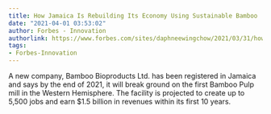 ```yaml
---
title: How Jamaica Is Rebuilding Its Economy Using Sustainable Bamboo
date: "2021-04-01 03:53:02"
author: Forbes - Innovation
authorlink: https://www.forbes.com/sites/daphneewingchow/2021/03/31/how-jamaica-is-rebuilding-its-economy-using-sustainable-bamboo/
tags:
- Forbes-Innovation
---
```

A new company, Bamboo Bioproducts Ltd. has been registered in Jamaica and says by the end of 2021, it will break ground on the first Bamboo Pulp mill in the Western Hemisphere. The facility is projected to create up to 5,500 jobs and earn $1.5 billion in revenues within its first 10 years.